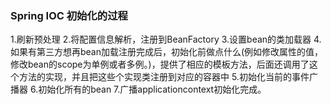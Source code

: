 ### Spring IOC 初始化的过程

1.刷新预处理
2.将配置信息解析，注册到BeanFactory
3.设置bean的类加载器
4.如果有第三方想再bean加载注册完成后，初始化前做点什么(例如修改属性的值，修改bean的scope为单例或者多例。)，提供了相应的模板方法，后面还调用了这个方法的实现，并且把这些个实现类注册到对应的容器中
5.初始化当前的事件广播器
6.初始化所有的bean
7.广播applicationcontext初始化完成。

